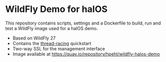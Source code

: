 # WildFly Demo for halOS

This repository contains scripts, settings and a Dockerfile to build, run and test a WildFly image used for a halOS demo.

- Based on WildFly 27
- Contains the [thread-racing](https://github.com/wildfly/quickstart/blob/main/thread-racing/README.adoc) quickstart
- Two-way SSL for the management interface
- Image available at https://quay.io/repository/hpehl/wildfly-halos-demo
